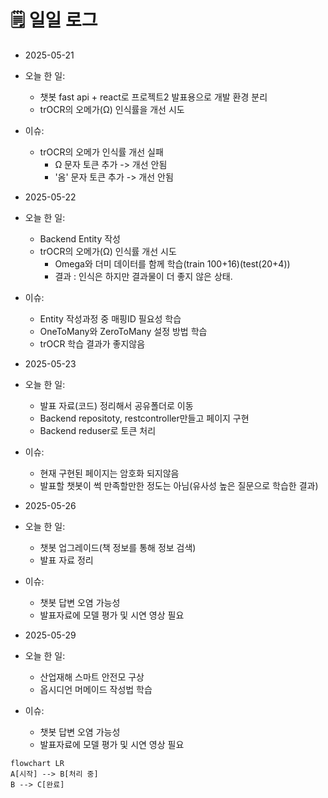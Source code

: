 # 🗒️ 일일 로그

- 2025-05-21
- 오늘 한 일:
	- 챗봇 fast api + react로 프로젝트2 발표용으로 개발 환경 분리
	- trOCR의 오메가(Ω) 인식률을 개선 시도 
- 이슈:
	- trOCR의 오메가 인식률 개선 실패
		- Ω 문자 토큰 추가 -> 개선 안됨
		- '옴' 문자 토큰 추가 -> 개선 안됨 
- 2025-05-22
- 오늘 한 일:
	- Backend Entity 작성
	- trOCR의 오메가(Ω) 인식률 개선 시도
		- Omega와 더미 데이터를 함께 학습(train 100+16)(test(20+4))
		- 결과 : 인식은 하지만 결과물이 더 좋지 않은 상태.
- 이슈:
	- Entity 작성과정 중 매핑ID 필요성 학습
	- OneToMany와 ZeroToMany 설정 방법 학습
	- trOCR 학습 결과가 좋지않음

- 2025-05-23
- 오늘 한 일:
	- 발표 자료(코드) 정리해서 공유폴더로 이동
	- Backend repositoty, restcontroller만들고 페이지 구현
	- Backend reduser로 토큰 처리
- 이슈:
	- 현재 구현된 페이지는 암호화 되지않음
	- 발표할 챗봇이 썩 만족할만한 정도는 아님(유사성 높은 질문으로 학습한 결과)

- 2025-05-26
- 오늘 한 일:
	- 챗봇 업그레이드(책 정보를 통해 정보 검색)
	- 발표 자료 정리
- 이슈:
	- 챗봇 답변 오염 가능성
	- 발표자료에 모델 평가 및 시연 영상 필요


- 2025-05-29
- 오늘 한 일:
	- 산업재해 스마트 안전모 구상
	- 옵시디언 머메이드 작성법 학습
- 이슈:
	- 챗봇 답변 오염 가능성
	- 발표자료에 모델 평가 및 시연 영상 필요



```mermaid
flowchart LR
A[시작] --> B[처리 중]
B --> C[완료]
```